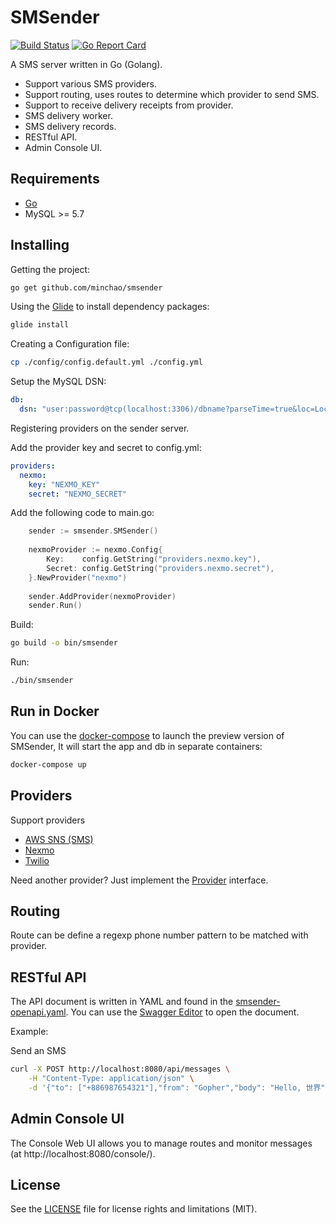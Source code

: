 # SMSender

[![Build Status](https://travis-ci.org/minchao/smsender.svg?branch=master)](https://travis-ci.org/minchao/smsender)
[![Go Report Card](https://goreportcard.com/badge/github.com/minchao/smsender)](https://goreportcard.com/report/github.com/minchao/smsender)

A SMS server written in Go (Golang).

* Support various SMS providers.
* Support routing, uses routes to determine which provider to send SMS.
* Support to receive delivery receipts from provider.
* SMS delivery worker.
* SMS delivery records.
* RESTful API.
* Admin Console UI.

## Requirements

* [Go](https://golang.org/)
* MySQL >= 5.7

## Installing

Getting the project:

```bash
go get github.com/minchao/smsender
```

Using the [Glide](https://glide.sh/) to install dependency packages:

```bash
glide install
```

Creating a Configuration file:
 
```bash
cp ./config/config.default.yml ./config.yml
```

Setup the MySQL DSN:

```yaml
db:
  dsn: "user:password@tcp(localhost:3306)/dbname?parseTime=true&loc=Local"
```

Registering providers on the sender server.

Add the provider key and secret to config.yml:

```yaml
providers:
  nexmo:
    key: "NEXMO_KEY"
    secret: "NEXMO_SECRET"
```

Add the following code to main.go:

```go
    sender := smsender.SMSender()
    
	nexmoProvider := nexmo.Config{
		Key:    config.GetString("providers.nexmo.key"),
		Secret: config.GetString("providers.nexmo.secret"),
	}.NewProvider("nexmo")
	
	sender.AddProvider(nexmoProvider)
	sender.Run()
```

Build:

```bash
go build -o bin/smsender
```

Run:

```bash
./bin/smsender
```

## Run in Docker

You can use the [docker-compose](https://docs.docker.com/compose/) to launch the preview version of SMSender, It will start the app and db in separate containers:

```bash
docker-compose up
```

## Providers

Support providers

* [AWS SNS (SMS)](https://aws.amazon.com/sns/)
* [Nexmo](https://www.nexmo.com/)
* [Twilio](https://www.twilio.com/)

Need another provider? Just implement the [Provider](https://github.com/minchao/smsender/blob/master/smsender/model/provider.go) interface.

## Routing

Route can be define a regexp phone number pattern to be matched with provider.

## RESTful API

The API document is written in YAML and found in the [smsender-openapi.yaml](https://github.com/minchao/smsender/blob/master/smsender-openapi.yaml).
You can use the [Swagger Editor](http://editor.swagger.io/) to open the document.

Example:

Send an SMS

```bash
curl -X POST http://localhost:8080/api/messages \
    -H "Content-Type: application/json" \
    -d '{"to": ["+886987654321"],"from": "Gopher","body": "Hello, 世界"}'
```

## Admin Console UI

The Console Web UI allows you to manage routes and monitor messages (at http://localhost:8080/console/).

## License

See the [LICENSE](LICENSE.md) file for license rights and limitations (MIT).
